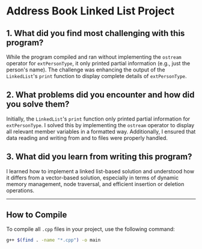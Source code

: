 # Address Book Linked List Project

## 1. What did you find most challenging with this program?

While the program compiled and ran without implementing the `ostream` operator for `extPersonType`, it only printed partial information (e.g., just the person's name). The challenge was enhancing the output of the `LinkedList`'s `print` function to display complete details of `extPersonType`.

## 2. What problems did you encounter and how did you solve them?

Initially, the `LinkedList`'s `print` function only printed partial information for `extPersonType`. I solved this by implementing the `ostream` operator to display all relevant member variables in a formatted way. Additionally, I ensured that data reading and writing from and to files were properly handled.

## 3. What did you learn from writing this program?

I learned how to implement a linked list-based solution and understood how it differs from a vector-based solution, especially in terms of dynamic memory management, node traversal, and efficient insertion or deletion operations.

---

## How to Compile

To compile all `.cpp` files in your project, use the following command:

```bash
g++ $(find . -name "*.cpp") -o main
